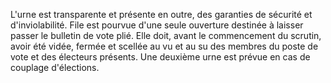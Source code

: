 L'urne est transparente et présente en outre, des garanties de sécurité et d'inviolabilité.
File est pourvue d'une seule ouverture destinée à laisser passer le bulletin de vote plié. Elle doit, avant le commencement du scrutin, avoir été vidée, fermée et scellée au vu et au su des membres du poste de vote et des électeurs présents.
Une deuxième urne est prévue en cas de couplage d'élections.